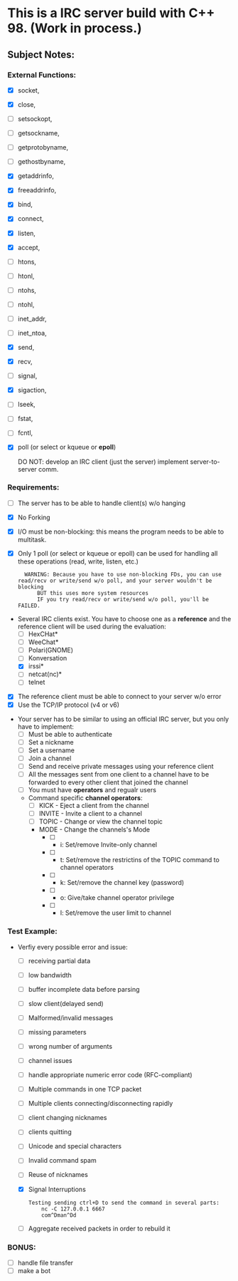 # This is a IRC server build with C++ 98. (Work in process.)

## Subject Notes: 

### External Functions:

- [x] socket,
- [x] close,
- [ ] setsockopt,
- [ ] getsockname,
- [ ] getprotobyname,
- [ ] gethostbyname,
- [x] getaddrinfo,
- [x] freeaddrinfo,
- [x] bind,
- [x] connect,
- [x] listen,
- [x] accept,
- [ ] htons,
- [ ] htonl,
- [ ] ntohs,
- [ ] ntohl,
- [ ] inet_addr,
- [ ] inet_ntoa,
- [x] send,
- [x] recv,
- [ ] signal,
- [x] sigaction,
- [ ] lseek,
- [ ] fstat,
- [ ] fcntl,
- [x] poll (or select or kqueue or **epoll**)

	DO NOT:
		develop an IRC client (just the server)
		implement server-to-server comm.

### Requirements:

- [ ] The server has to be able to handle client(s) w/o hanging
- [x] No Forking
- [x] I/O must be non-blocking: this means the program needs to be able to multitask.
- [x] Only 1 poll (or select or kqueue or epoll) can be used for handling all these operations (read, write, listen, etc.) 

		WARNING: Because you have to use non-blocking FDs, you can use read/recv or write/send w/o poll, and your server wouldn't be blocking
			BUT this uses more system resources
			IF you try read/recv or write/send w/o poll, you'll be FAILED.

- Several IRC clients exist. You have to choose one as a **reference** and the reference client will be used during the evaluation:
  - [ ] HexCHat*
  - [ ] WeeChat*
  - [ ] Polari(GNOME)
  - [ ] Konversation
  - [x] irssi*
  - [ ] netcat(nc)*
  - [ ] telnet

- [x] The reference client must be able to connect to your server w/o error
- [x] Use the TCP/IP protocol (v4 or v6)
- Your server has to be similar to using an official IRC server, but you only have to implement:
  - [ ] Must be able to authenticate
  - [ ] Set a nickname
  - [ ] Set a username
  - [ ] Join a channel
  - [ ] Send and receive private messages using your reference client
  - [ ] All the messages sent from one client to a channel have to be forwarded to every other client that joined the channel
  - [ ] You must have **operators** and regualr users
  - Command specific **channel operators**:
    - [ ] KICK	- Eject a client from the channel
    - [ ] INVITE	- Invite a client to a channel
    - [ ] TOPIC	- Change or view the channel topic
    - MODE	- Change the channels's Mode
      - [ ] * i: Set/remove Invite-only channel
      - [ ] * t: Set/remove the restrictins of the TOPIC command to channel operators
      - [ ] * k: Set/remove the channel key (password)
      - [ ] * o: Give/take channel operator privilege
      - [ ] * l: Set/remove the user limit to channel

### Test Example:

- Verfiy every possible error and issue:
  - [ ] receiving partial data
  - [ ] low bandwidth
  - [ ] buffer incomplete data before parsing
  - [ ] slow client(delayed send)
  - [ ] Malformed/invalid messages
  - [ ] missing parameters
  - [ ] wrong number of arguments
  - [ ] channel issues
  - [ ] handle appropriate numeric error code (RFC-compliant)
  - [ ] Multiple commands in one TCP packet
  - [ ] Multiple clients connecting/disconnecting rapidly
  - [ ] client changing nicknames
  - [ ] clients quitting
  - [ ] Unicode and special characters
  - [ ] Invalid command spam
  - [ ] Reuse of nicknames
  - [x] Signal Interruptions
  
		Testing sending ctrl+D to send the command in several parts:
			nc -C 127.0.0.1 6667
			com^Dman^Dd

  - [ ] Aggregate received packets in order to rebuild it

### BONUS:
		
- [ ] handle file transfer
- [ ] make a bot
